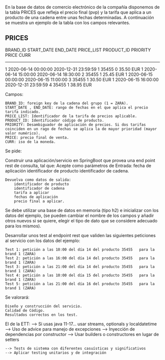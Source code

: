 

En la base de datos de comercio electrónico de la compañía disponemos de la tabla PRICES que refleja el precio final
(pvp) y la tarifa que aplica a un producto de una cadena entre unas fechas determinadas. A continuación se muestra 
un ejemplo de la tabla con los campos relevantes.


PRICES
-------
BRAND_ID         START_DATE                                    END_DATE                        PRICE_LIST                   PRODUCT_ID  PRIORITY                 PRICE           CURR

------------------------------------------------------------------------------------------------------------------------------------------------------------------------------------------------

1         2020-06-14 00:00:00                        2020-12-31 23:59:59                        1                        35455                0                        35.50            EUR
1         2020-06-14 15:00:00                        2020-06-14 18:30:00                        2                        35455                1                        25.45            EUR
1         2020-06-15 00:00:00                        2020-06-15 11:00:00                        3                        35455                1                        30.50            EUR
1         2020-06-15 16:00:00                        2020-12-31 23:59:59                        4                        35455                1                        38.95            EUR


Campos:

    BRAND_ID: foreign key de la cadena del grupo (1 = ZARA).
    START_DATE , END_DATE: rango de fechas en el que aplica el precio tarifa indicado.
    PRICE_LIST: Identificador de la tarifa de precios aplicable.
    PRODUCT_ID: Identificador código de producto.
    PRIORITY: Desambiguador de aplicación de precios. Si dos tarifas coinciden en un rago de fechas se aplica la de mayor prioridad (mayor valor numérico).
    PRICE: precio final de venta.
    CURR: iso de la moneda.

Se pide:

Construir una aplicación/servicio en SpringBoot que provea una end point rest de consulta, tal que:
Acepte como parámetros de 
    Entrada: 
        fecha de aplicación
        identificador de producto
        identificador de cadena.

    Devuelva como datos de salida: 
        identificador de producto
        identificador de cadena
        tarifa a aplicar
        fechas de aplicación
        precio final a aplicar.

Se debe utilizar una base de datos en memoria (tipo h2) e inicializar con los datos del ejemplo, (se pueden cambiar 
el nombre de los campos y añadir otros nuevos si se quiere, elegir el tipo de dato que se considere adecuado para los 
mismos).

Desarrollar unos test al endpoint rest que validen las siguientes peticiones al servicio con los datos del ejemplo:

    Test 1: petición a las 10:00 del día 14 del producto 35455   para la brand 1 (ZARA)
    Test 2: petición a las 16:00 del día 14 del producto 35455   para la brand 1 (ZARA)
    Test 3: petición a las 21:00 del día 14 del producto 35455   para la brand 1 (ZARA)
    Test 4: petición a las 10:00 del día 15 del producto 35455   para la brand 1 (ZARA)
    Test 5: petición a las 21:00 del día 16 del producto 35455   para la brand 1 (ZARA)

Se valorará:

    Diseño y construcción del servicio.
    Calidad de Código.
    Resultados correctos en los test.

El de la ETT:
    --> Si usas java 11-17… usar streams, optionals y localdatetime
    --> Uso de advice para manejo de excepciones
    --> Inyección de dependencias por constructor
    --> Usar builders o constructores en lugar de setters

    --> Tests de sistema con diferentes casuísticas y significativos
    --> Aplicar testing unitarios y de integración
